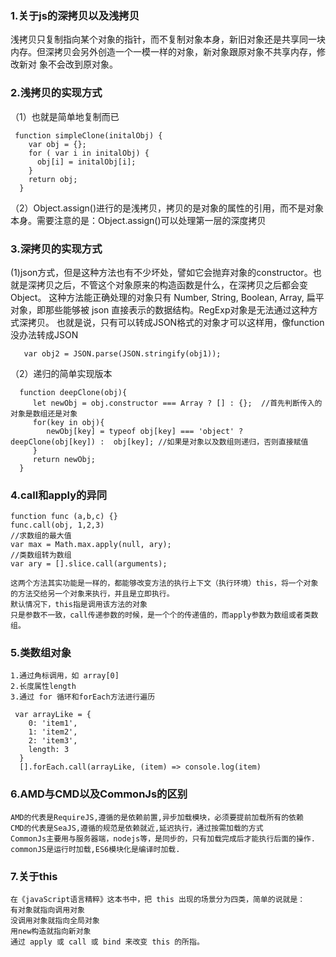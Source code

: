 ### 1.关于js的深拷贝以及浅拷贝
  浅拷贝只复制指向某个对象的指针，而不复制对象本身，新旧对象还是共享同一块内存。但深拷贝会另外创造一个一模一样的对象，新对象跟原对象不共享内存，修改新对   象不会改到原对象。
### 2.浅拷贝的实现方式
  （1）也就是简单地复制而已
  ```  
   function simpleClone(initalObj) {    
      var obj = {};    
      for ( var i in initalObj) {
        obj[i] = initalObj[i];
      }    
      return obj;
    }
```
 （2）Object.assign()进行的是浅拷贝，拷贝的是对象的属性的引用，而不是对象本身。需要注意的是：Object.assign()可以处理第一层的深度拷贝
### 3.深拷贝的实现方式
  (1)json方式，但是这种方法也有不少坏处，譬如它会抛弃对象的constructor。也就是深拷贝之后，不管这个对象原来的构造函数是什么，在深拷贝之后都会变Object。
这种方法能正确处理的对象只有 Number, String, Boolean, Array, 扁平对象，即那些能够被 json 直接表示的数据结构。RegExp对象是无法通过这种方式深拷贝。
也就是说，只有可以转成JSON格式的对象才可以这样用，像function没办法转成JSON
``` 
   var obj2 = JSON.parse(JSON.stringify(obj1));
 ```
  （2）递归的简单实现版本
```
  function deepClone(obj){
     let newObj = obj.constructor === Array ? [] : {};  //首先判断传入的对象是数组还是对象
     for(key in obj){
        newObj[key] = typeof obj[key] === 'object' ? deepClone(obj[key]) :  obj[key]; //如果是对象以及数组则递归，否则直接赋值
     }
     return newObj;
  }
  ```
### 4.call和apply的异同
```
function func (a,b,c) {}
func.call(obj, 1,2,3)
//求数组的最大值
var max = Math.max.apply(null, ary); 
//类数组转为数组
var ary = [].slice.call(arguments);
```
    这两个方法其实功能是一样的，都能够改变方法的执行上下文（执行环境）this，将一个对象的方法交给另一个对象来执行，并且是立即执行。
    默认情况下，this指是调用该方法的对象
    只是参数不一致，call传递参数的时候，是一个个的传递值的，而apply参数为数组或者类数组。
 
### 5.类数组对象
    1.通过角标调用，如 array[0]
    2.长度属性length
    3.通过 for 循环和forEach方法进行遍历
```
 var arrayLike = {
    0: 'item1',
    1: 'item2',
    2: 'item3',
    length: 3
  }
  [].forEach.call(arrayLike, (item) => console.log(item)
```
### 6.AMD与CMD以及CommonJs的区别
    AMD的代表是RequireJS,遵循的是依赖前置,异步加载模块，必须要提前加载所有的依赖
    CMD的代表是SeaJS,遵循的规范是依赖就近,延迟执行，通过按需加载的方式
    CommonJs主要用与服务器端，nodejs等，是同步的，只有加载完成后才能执行后面的操作.
    commonJS是运行时加载,ES6模块化是编译时加载.
### 7.关于this
    在《javaScript语言精粹》这本书中，把 this 出现的场景分为四类，简单的说就是：
    有对象就指向调用对象
    没调用对象就指向全局对象
    用new构造就指向新对象
    通过 apply 或 call 或 bind 来改变 this 的所指。
    
 
